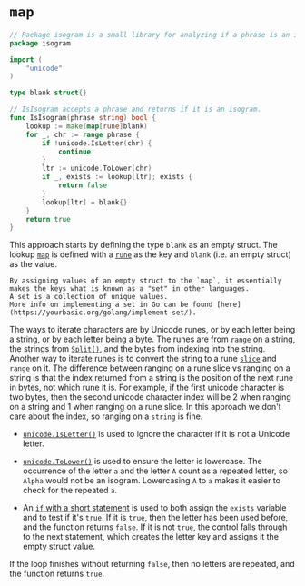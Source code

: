 # `map`

```go
// Package isogram is a small library for analyzing if a phrase is an isogram.
package isogram

import (
	"unicode"
)

type blank struct{}

// IsIsogram accepts a phrase and returns if it is an isogram.
func IsIsogram(phrase string) bool {
	lookup := make(map[rune]blank)
	for _, chr := range phrase {
		if !unicode.IsLetter(chr) {
			continue
		}
		ltr := unicode.ToLower(chr)
		if _, exists := lookup[ltr]; exists {
			return false
		}
		lookup[ltr] = blank{}
	}
	return true
}
```

This approach starts by defining the type `blank` as an empty struct.
The lookup [`map`][map] is defined with a [`rune`][rune] as the key and `blank` (i.e. an empty struct) as the value.

~~~~exercism/note
By assigning values of an empty struct to the `map`, it essentially makes the keys what is known as a "set" in other languages.
A set is a collection of unique values.
More info on implementing a set in Go can be found [here](https://yourbasic.org/golang/implement-set/).
~~~~

The ways to iterate characters are by Unicode runes, or by each letter being a string, or by each letter being a byte.
The runes are from [`range`][range] on a string, the strings from [`Split()`][split], and the bytes from indexing into the string.
Another way to iterate runes is to convert the string to a rune [`slice`][slice] and `range` on it.
The difference between ranging on a rune slice vs ranging on a string is that the index returned from a string is the position of the next rune in bytes,
not which rune it is.
For example, if the first unicode character is two bytes, then the second unicode character index will be 2 when ranging on a string and 1 when ranging on a rune slice.
In this approach we don't care about the index, so ranging on a `string` is fine.

- [`unicode.IsLetter()`][isletter] is used to ignore the character if it is not a Unicode letter.
- [`unicode.ToLower()`][tolower] is used to ensure the letter is lowercase.
The occurrence of the letter `a` and the letter `A` count as a repeated letter, so `Alpha` would not be an isogram.
Lowercasing `A` to `a` makes it easier to check for the repeated `a`.

- An [`if` with a short statement][if-assignment] is used to both assign the `exists` variable and to test if it's `true`.
If it is `true`, then the letter has been used before, and the function returns `false`.
If it is not `true`, the control falls through to the next statement, which creates the letter key and assigns it the empty struct value.

If the loop finishes without returning `false`, then no letters are repeated, and the function returns `true`.

[map]: https://gobyexample.com/maps
[rune]: https://pkg.go.dev/builtin#rune
[range]: https://gobyexample.com/range
[split]: https://pkg.go.dev/strings#Split
[slice]: https://gobyexample.com/slices
[isletter]: https://pkg.go.dev/unicode#IsLetter
[tolower]: https://pkg.go.dev/unicode#ToLower
[if-assignment]: https://go.dev/tour/flowcontrol/6
